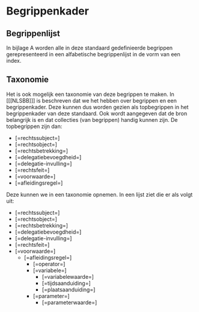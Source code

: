 # Begrippenkader

## Begrippenlijst
In bijlage A worden alle in deze standaard gedefinieerde begrippen gerepresenteerd in een alfabetische begrippenlijst in de vorm van een index.

## Taxonomie
Het is ook mogelijk een taxonomie van deze begrippen te maken. In [[[NLSBB]]] is beschreven dat we het hebben over begrippen en een begrippenkader. Deze kunnen dus worden gezien als topbegrippen in het begrippenkader van deze standaard. Ook wordt aangegeven dat de bron belangrijk is en dat collecties (van begrippen) handig kunnen zijn. 
De topbegrippen zijn dan: 
* [=rechtssubject=]
* [=rechtsobject=]
* [=rechtsbetrekking=]
* [=delegatiebevoegdheid=]
* [=delegatie-invulling=]
* [=rechtsfeit=]
* [=voorwaarde=]
* [=afleidingsregel=]

Deze kunnen we in een taxonomie opnemen. In een lijst ziet die er als volgt uit:
* [=rechtssubject=]
* [=rechtsobject=]
* [=rechtsbetrekking=]
* [=delegatiebevoegdheid=]
* [=delegatie-invulling=]
* [=rechtsfeit=]
* [=voorwaarde=]
  * [=afleidingsregel=]
    * [=operator=]
    * [=variabele=]
      * [=variabelewaarde=]
      * [=tijdsaanduiding=]
      * [=plaatsaanduiding=]
    * [=parameter=]
      * [=parameterwaarde=]

